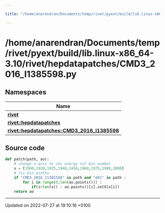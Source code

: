 ```yaml
---

title: "/home/anarendran/Documents/temp/rivet/pyext/build/lib.linux-x86_64-3.10/rivet/hepdatapatches/CMD3_2016_I1385598.py"

---
```


# /home/anarendran/Documents/temp/rivet/pyext/build/lib.linux-x86_64-3.10/rivet/hepdatapatches/CMD3_2016_I1385598.py



## Namespaces

| Name           |
| -------------- |
| **[rivet](http://example.org/namespaces/namespacerivet/)**  |
| **[rivet::hepdatapatches](http://example.org/namespaces/namespacerivet_1_1hepdatapatches/)**  |
| **[rivet::hepdatapatches::CMD3_2016_I1385598](http://example.org/namespaces/namespacerivet_1_1hepdatapatches_1_1cmd3__2016__i1385598/)**  |




## Source code

```python
def patch(path, ao):
    # change x-axis to cms energy not bin number
    x = [1900,1920,1925,1940,1950,1960,1975,1980,2000]
    # fix bin widths
    if "CMD3_2016_I1385598" in path and "d01" in path :
        for i in range(0,len(ao.points())) :
            if(i<len(x)) : ao.points()[i].setX(x[i])
    return ao
```


-------------------------------

Updated on 2022-07-27 at 19:10:16 +0100

